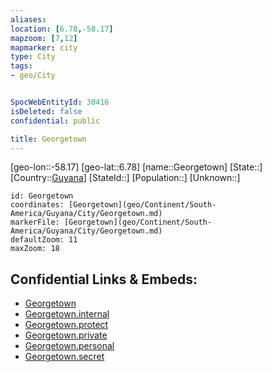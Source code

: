 ```yaml
---
aliases: 
location: [6.78,-58.17]
mapzoom: [7,12] 
mapmarker: city 
type: City
tags:
- geo/City


SpocWebEntityId: 30416
isDeleted: false
confidential: public

title: Georgetown
---
```

[geo-lon::-58.17]
[geo-lat::6.78]
[name::Georgetown]
[State::]
[Country::[Guyana](geo/Continent/South-America/Guyana.md)]
[StateId::]
[Population::]
[Unknown::]


```leaflet
id: Georgetown
coordinates: [Georgetown](geo/Continent/South-America/Guyana/City/Georgetown.md)
markerFile: [Georgetown](geo/Continent/South-America/Guyana/City/Georgetown.md)
defaultZoom: 11 
maxZoom: 18
```


## Confidential Links & Embeds: 
- [Georgetown](../../../../../../_public/geo/Continent/South-America/Guyana/City/Georgetown.md) 
- [Georgetown.internal](../../../../../../_internal/geo/Continent/South-America/Guyana/City/Georgetown.internal.md) 
- [Georgetown.protect](../../../../../../_protect/geo/Continent/South-America/Guyana/City/Georgetown.protect.md) 
- [Georgetown.private](../../../../../../_private/geo/Continent/South-America/Guyana/City/Georgetown.private.md) 
- [Georgetown.personal](../../../../../../_personal/geo/Continent/South-America/Guyana/City/Georgetown.personal.md) 
- [Georgetown.secret](../../../../../../_secret/geo/Continent/South-America/Guyana/City/Georgetown.secret.md) 
